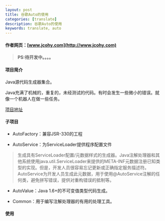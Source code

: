 ```yaml
---
layout: post
title: 谷歌Auto的使用
categories: [translate]
description: 谷歌Auto的使用
keywords: translate, auto
---
```


#### 作者网页：[www.jcohy.com](http://www.jcohy.com)  	
> #### PS:待开发中。。。。

#### 项目简介

Java源代码生成器集合。

Java充满了机械的，重复的，未经测试的代码。有时会发生一些微小的错误。就像一个机器人在做一些任务。

[项目地址](https://github.com/google/auto)

#### 子项目

- AutoFactory：兼容JSR-330的工程

> 
- AutoService：为ServiceLoader提供程序配置文件

> 生成具有ServiceLoader配置/元数据样式的生成器。Java注解处理器和其他系统使用java.util.ServiceLoader来提供的META-INF元数据注册已知类型的实现。但是，开发人员很容易忘记更新或正确指定服务描述符。
AutoService为开发人员生成此元数据，用于使用@AutoService注解的任何类，避免拼写错误，提供对重构错误的抵制等。

- AutoValue：Java 1.6+的不可变值类型代码生成。

- Common：用于编写注解处理器的有用的处理工具。

#### 使用



